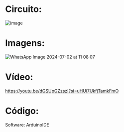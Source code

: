 # Circuito:

![image](https://github.com/LauraPaziniMedeiros/Tocador-de-musica/assets/162479440/1232a581-7bdc-4505-98ea-9d5dd6c4f055)

# Imagens:

![WhatsApp Image 2024-07-02 at 11 08 07](https://github.com/LauraPaziniMedeiros/Tocador-de-musica/assets/162479440/db770413-b0aa-48ce-9e22-91c2d9d69de0)

# Vídeo:

https://youtu.be/dGSUpGZzszI?si=uHUi7UkfjTamkFmO 

# Código: 

Software: ArduinoIDE

